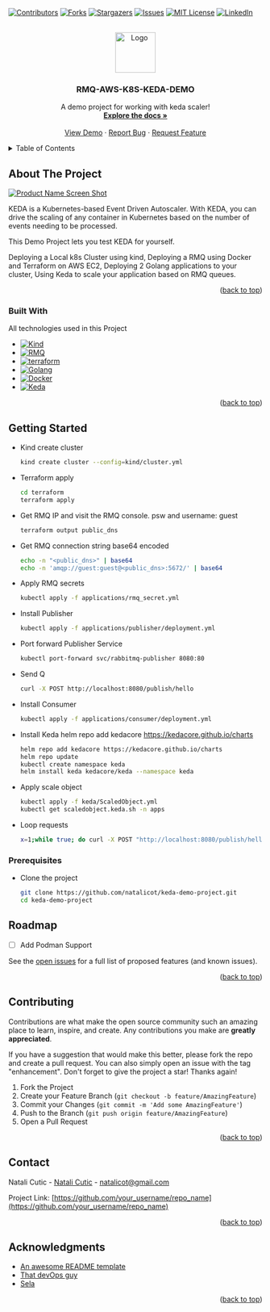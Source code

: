 <!-- Improved compatibility of back to top link: See: https://github.com/natalicot/keda-demo-project/pull/73 -->
<a name="readme-top"></a>

<!-- PROJECT SHIELDS -->

[![Contributors][contributors-shield]][contributors-url]
[![Forks][forks-shield]][forks-url]
[![Stargazers][stars-shield]][stars-url]
[![Issues][issues-shield]][issues-url]
[![MIT License][license-shield]][license-url]
[![LinkedIn][linkedin-shield]][linkedin-url]



<!-- PROJECT LOGO -->
<br />
<div align="center">
  <a href="https://github.com/natalicot/keda-demo-project">
    <img src="https://media.giphy.com/media/W0cnsqYq8vZmRr4JZS/giphy.gif" alt="Logo" width="80" height="80">
  </a>

<h3 align="center">RMQ-AWS-K8S-KEDA-DEMO</h3>

  <p align="center">
    A demo project for working with keda scaler!
    <br />
    <a href="https://github.com/natalicot/keda-demo-project"><strong>Explore the docs »</strong></a>
    <br />
    <br />
    <a href="https://github.com/natalicot/keda-demo-project">View Demo</a>
    ·
    <a href="https://github.com/natalicot/keda-demo-project/issues">Report Bug</a>
    ·
    <a href="https://github.com/natalicot/keda-demo-project/issues">Request Feature</a>
  </p>
</div>



<!-- TABLE OF CONTENTS -->
<details>
  <summary>Table of Contents</summary>
  <ol>
    <li>
      <a href="#about-the-project">About The Project</a>
      <ul>
        <li><a href="#built-with">Built With</a></li>
      </ul>
    </li>
    <li>
      <a href="#getting-started">Getting Started</a>
      <ul>
        <li><a href="#prerequisites">Prerequisites</a></li>
        <li><a href="#installation">Installation</a></li>
      </ul>
    </li>
    <li><a href="#usage">Usage</a></li>
    <li><a href="#roadmap">Roadmap</a></li>
    <li><a href="#contributing">Contributing</a></li>
    <li><a href="#license">License</a></li>
    <li><a href="#contact">Contact</a></li>
    <li><a href="#acknowledgments">Acknowledgments</a></li>
  </ol>
</details>



<!-- ABOUT THE PROJECT -->

## About The Project

[![Product Name Screen Shot][product-screenshot]](https://example.com)

KEDA is a Kubernetes-based Event Driven Autoscaler. With KEDA, you can drive the scaling of any container in Kubernetes
based on the number of events needing to be processed.

This Demo Project lets you test KEDA for yourself.

Deploying a Local k8s Cluster using kind, Deploying a RMQ using Docker and Terraform on AWS EC2, Deploying 2 Golang
applications to your cluster, Using Keda to scale your application based on RMQ queues.


<p align="right">(<a href="#readme-top">back to top</a>)</p>

### Built With

All technologies used in this Project

* [![Kind][Kind.png]][Kind-URL]
* [![RMQ][RMQ.png]][RMQ-URL]
* [![terraform][terraform.png]][terraform-URL]
* [![Golang][Golang.png]][Golang-URL]
* [![Docker][Docker.png]][Docker-URL]
* [![Keda][Keda.png]][Keda-URL]

<p align="right">(<a href="#readme-top">back to top</a>)</p>

<!-- GETTING STARTED -->

## Getting Started

* Kind create cluster
  ```sh
  kind create cluster --config=kind/cluster.yml
  ```

* Terraform apply
  ```sh 
  cd terraform 
  terraform apply
  ```

* Get RMQ IP and visit the RMQ console. psw and username: guest
  ```sh 
  terraform output public_dns
  ```

* Get RMQ connection string base64 encoded
  ```sh 
  echo -n "<public_dns>" | base64 
  echo -n 'amqp://guest:guest@<public_dns>:5672/' | base64
  ```

* Apply RMQ secrets
  ```sh 
  kubectl apply -f applications/rmq_secret.yml
  ```

* Install Publisher
  ```sh 
  kubectl apply -f applications/publisher/deployment.yml
  ```

* Port forward Publisher Service
  ```sh 
  kubectl port-forward svc/rabbitmq-publisher 8080:80
  ```

* Send Q
  ```sh 
  curl -X POST http://localhost:8080/publish/hello
  ```

* Install Consumer
  ```sh 
  kubectl apply -f applications/consumer/deployment.yml
  ```

* Install Keda helm repo add kedacore https://kedacore.github.io/charts
  ```sh
  helm repo add kedacore https://kedacore.github.io/charts   
  helm repo update 
  kubectl create namespace keda 
  helm install keda kedacore/keda --namespace keda
  ```

* Apply scale object
  ```sh  
  kubectl apply -f keda/ScaledObject.yml
  kubectl get scaledobject.keda.sh -n apps
  ```

* Loop requests
  ```sh
  x=1;while true; do curl -X POST "http://localhost:8080/publish/hello$x";echo http://localhost:8080/publish/hello$x; (( x++ )); done
  ```

### Prerequisites

* Clone the project
  ```sh
  git clone https://github.com/natalicot/keda-demo-project.git
  cd keda-demo-project
  ```

<!-- ROADMAP -->

## Roadmap

- [ ] Add Podman Support

See the [open issues](https://github.com/natalicot/keda-demo-project/issues) for a full list of proposed features (and
known issues).

<p align="right">(<a href="#readme-top">back to top</a>)</p>


<!-- CONTRIBUTING -->

## Contributing

Contributions are what make the open source community such an amazing place to learn, inspire, and create. Any
contributions you make are **greatly appreciated**.

If you have a suggestion that would make this better, please fork the repo and create a pull request. You can also
simply open an issue with the tag "enhancement". Don't forget to give the project a star! Thanks again!

1. Fork the Project
2. Create your Feature Branch (`git checkout -b feature/AmazingFeature`)
3. Commit your Changes (`git commit -m 'Add some AmazingFeature'`)
4. Push to the Branch (`git push origin feature/AmazingFeature`)
5. Open a Pull Request

<p align="right">(<a href="#readme-top">back to top</a>)</p>


<!-- CONTACT -->

## Contact

Natali Cutic - [Natali Cutic](https://www.linkedin.com/in/natali-cutic-24a444157/) - natalicot@gmail.com

Project Link: [https://github.com/your_username/repo_name](https://github.com/your_username/repo_name)

<p align="right">(<a href="#readme-top">back to top</a>)</p>


<!-- ACKNOWLEDGMENTS -->

## Acknowledgments

* [An awesome README template](https://github.com/othneildrew/Best-README-Template)
* [That devOps guy](https://www.youtube.com/c/MarcelDempers)
* [Sela](https://sela.co.il/)

<p align="right">(<a href="#readme-top">back to top</a>)</p>


<!-- MARKDOWN LINKS & IMAGES -->
<!-- https://www.markdownguide.org/basic-syntax/#reference-style-links -->

[contributors-shield]: https://img.shields.io/github/contributors/natalicot/keda-demo-project.svg?style=for-the-badge

[contributors-url]: https://github.com/natalicot/keda-demo-project/graphs/contributors

[forks-shield]: https://img.shields.io/github/forks/natalicot/keda-demo-project.svg?style=for-the-badge

[forks-url]: https://github.com/natalicot/keda-demo-project/network/members

[stars-shield]: https://img.shields.io/github/stars/natalicot/keda-demo-project.svg?style=for-the-badge

[stars-url]: https://github.com/natalicot/keda-demo-project/stargazers

[issues-shield]: https://img.shields.io/github/issues/natalicot/keda-demo-project.svg?style=for-the-badge

[issues-url]: https://github.com/natalicot/keda-demo-project/issues

[license-shield]: https://img.shields.io/github/license/natalicot/keda-demo-project.svg?style=for-the-badge

[license-url]: https://github.com/natalicot/keda-demo-project/blob/master/LICENSE.txt

[linkedin-shield]: https://img.shields.io/badge/-LinkedIn-black.svg?style=for-the-badge&logo=linkedin&colorB=555

[linkedin-url]: https://linkedin.com/in/natali-cutic-24a444157

[product-screenshot]: https://media.giphy.com/media/b9JsbL9rf1g1PV0IM8/giphy.gif

[Golang.png]: https://img.shields.io/badge/Golang-V1.19-ff69b4
[Golang-URL]: go.dev

[Kind.png]: https://img.shields.io/badge/Kind-V0.14-ff69b4
[Kind-URL]: kind.sigs.k8s.io

[terraform.png]: https://img.shields.io/badge/Terraform-V1.1.9-ff69b4
[terraform-URL]: terraform.io

[RMQ.png]: https://img.shields.io/badge/RMQ-V3.8-ff69b4
[RMQ-URL]: rabbitmq.com

[Keda.png]: https://img.shields.io/badge/Keda-V2.5-ff69b4
[Keda-URL]: keda.sh

[Docker.png]: https://img.shields.io/badge/Docker-V20.10-ff69b4
[Docker-URL]: docker.io

